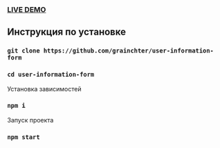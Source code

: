 ### [LIVE DEMO](http://userform.grainchter.cf/)

## Инструкция по установке

### `git clone https://github.com/grainchter/user-information-form`

### `cd user-information-form`

Установка зависимостей

### `npm i`

Запуск проекта

### `npm start`
